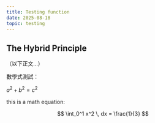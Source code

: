 ```yaml
---
title: Testing function
date: 2025-08-18
topic: testing
---
```


## The Hybrid Principle

（以下正文…）

數學式測試：

$a^2 + b^2 = c^2$

this is a math equation:

$$
\int_0^1 x^2 \, dx = \frac{1}{3}
$$


